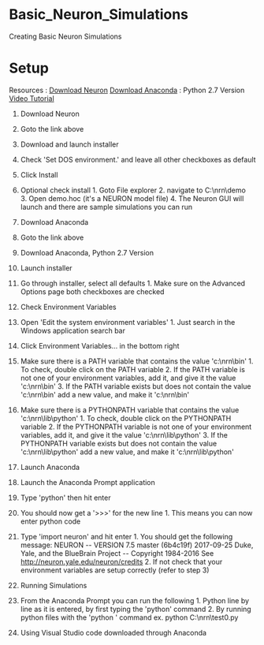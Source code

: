 # Basic_Neuron_Simulations
Creating Basic Neuron Simulations

Setup
=====
Resources : 
[Download Neuron](https://neuron.yale.edu/neuron/download)
[Download Anaconda](https://www.anaconda.com/download/) : Python 2.7 Version
[Video Tutorial](https://www.youtube.com/watch?v=jWjiPWG3DKY)

1. Download Neuron
  1. Goto the link above
  2. Download and launch installer
  3. Check 'Set DOS environment.' and leave all other checkboxes as default
  4. Click Install
  5. Optional check install
    1. Goto File explorer
    2. navigate to C:\nrn\demo\
    3. Open demo.hoc (it's a NEURON model file)
    4. The Neuron GUI will launch and there are sample simulations you can run
    
2. Download Anaconda
  1. Goto the link above
  2. Download Anaconda, Python 2.7 Version
  3. Launch installer
  4. Go through installer, select all defaults
    1. Make sure on the Advanced Options page both checkboxes are checked
 
3. Check Environment Variables
  1. Open 'Edit the system environment variables'
    1. Just search in the Windows application search bar
  2. Click Environment Variables... in the bottom right
  3. Make sure there is a PATH variable that contains the value 'c:\nrn\bin'
    1. To check, double click on the PATH variable
    2. If the PATH variable is not one of your environment variables, add it, 
          and give it the value 'c:\nrn\bin'
    3. If the PATH variable exists but does not contain the value 'c:\nrn\bin' 
          add a new value, and make it 'c:\nrn\bin'
          
  4. Make sure there is a PYTHONPATH variable that contains the value 'c:\nrn\lib\python'
    1. To check, double click on the PYTHONPATH variable
    2. If the PYTHONPATH variable is not one of your environment variables, add it, 
          and give it the value 'c:\nrn\lib\python'
    3. If the PYTHONPATH variable exists but does not contain the value 
          'c:\nrn\lib\python' add a new value, and make it 'c:\nrn\lib\python'

4. Launch Anaconda
  1. Launch the Anaconda Prompt application
  2. Type 'python' then hit enter
  3. You should now get a '>>>' for the new line
    1. This means you can now enter python code
  4. Type 'import neuron' and hit enter
    1. You should get the following message:
      NEURON -- VERSION 7.5 master (6b4c19f) 2017-09-25
      Duke, Yale, and the BlueBrain Project -- Copyright 1984-2016
      See http://neuron.yale.edu/neuron/credits
    2. If not check that your environment variables are setup correctly (refer to step 3)
  
5. Running Simulations
  1. From the Anaconda Prompt you can run the following
    1. Python line by line as it is entered, by first typing the 'python' command
    2. By running python files with the 'python <insert path to file>' command
      ex. python C:\nrn\test0.py
  2. Using Visual Studio code downloaded through Anaconda
